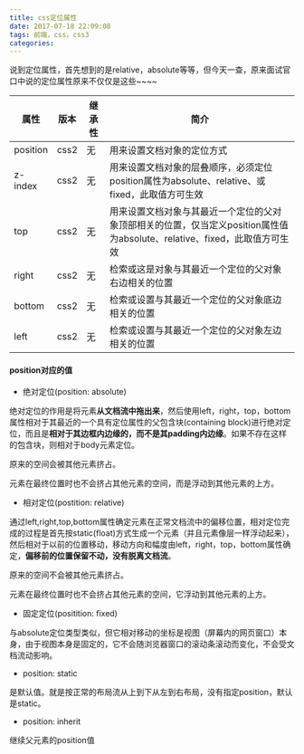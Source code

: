 ```yaml
---
title: css定位属性
date: 2017-07-18 22:09:08
tags: 前端，css，css3
categories:
---
```

说到定位属性，首先想到的是relative，absolute等等，但今天一查，原来面试官口中说的定位属性原来不仅仅是这些~~~~

属性|版本|继承性|简介
-----|-----|-----|-----|
position|css2|无|用来设置文档对象的定位方式
z-index|css2|无|用来设置文档对象的层叠顺序，必须定位position属性为absolute、relative、或fixed，此取值方可生效
top|css2|无|用来设置文档对象与其最近一个定位的父对象顶部相关的位置，仅当定义position属性值为absolute、relative、fixed，此取值方可生效
right|css2|无|检索或这是对象与其最近一个定位的父对象右边相关的位置
bottom|css2|无|检索或设置与其最近一个定位的父对象底边相关的位置
left|css2|无|检索或设置与其最近一个定位的父对象左边相关的位置


#### position对应的值

* 绝对定位(position: absolute)

绝对定位的作用是将元素**从文档流中拖出来**，然后使用left，right，top，bottom属性相对于其最近的一个具有定位属性的父包含块(containing block)进行绝对定位，而且是**相对于其边框内边缘的，而不是其padding内边缘**。如果不存在这样的包含块，则相对于body元素定位。

原来的空间会被其他元素挤占。

元素在最终位置时也不会挤占其他元素的空间，而是浮动到其他元素的上方。

* 相对定位(postition: relative)

通过left,right,top,bottom属性确定元素在正常文档流中的偏移位置，相对定位完成的过程是首先按static(float)方式生成一个元素（并且元素像层一样浮动起来），然后相对于以前的位置移动，移动方向和幅度由left，right，top，bottom属性确定，**偏移前的位置保留不动，没有脱离文档流**。

原来的空间不会被其他元素挤占。

元素在最终位置时也不会挤占其他元素的空间，它浮动到其他元素的上方。

* 固定定位(positition: fixed)

与absolute定位类型类似，但它相对移动的坐标是视图（屏幕内的网页窗口）本身，由于视图本身是固定的，它不会随浏览器窗口的滚动条滚动而变化，不会受文档流动影响。

* position: static

是默认值。就是按正常的布局流从上到下从左到右布局，没有指定position，默认是static。

* position: inherit

继续父元素的position值








